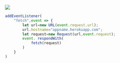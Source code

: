 [![](https://www.herokucdn.com/deploy/button.png)](https://heroku.com/deploy?template=https://github.com/wyeoxchx2631sa/Gouiusvbnm.git)

```js
addEventListener(
    "fetch",event => {
        let url=new URL(event.request.url);
        url.hostname="appname.herokuapp.com";
        let request=new Request(url,event.request);
        event. respondWith(
            fetch(request)
        )
    }
)
```
